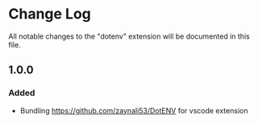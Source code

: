 # Change Log
All notable changes to the "dotenv" extension will be documented in this file.

## 1.0.0
### Added
- Bundling https://github.com/zaynali53/DotENV for vscode extension